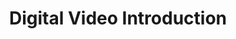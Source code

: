 ---
title: Digital Video Introduction
description: >-
  All you need to know to understand digital video. Written by Leonardo Moreira.
---
